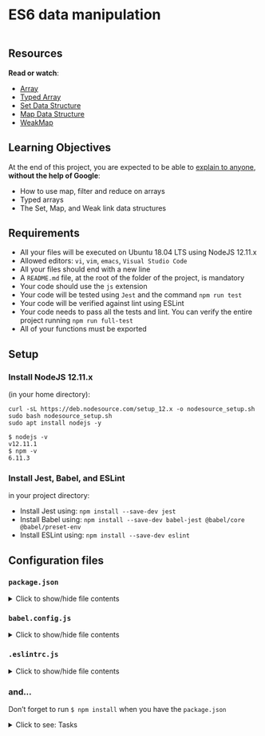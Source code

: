 # ES6 data manipulation

<p><img src="https://s3.eu-west-3.amazonaws.com/hbtn.intranet/uploads/medias/2019/12/6ab7bec4727cb5c91257.jpg?X-Amz-Algorithm=AWS4-HMAC-SHA256&X-Amz-Credential=AKIA4MYA5JM5DUTZGMZG%2F20240129%2Feu-west-3%2Fs3%2Faws4_request&X-Amz-Date=20240129T083414Z&X-Amz-Expires=86400&X-Amz-SignedHeaders=host&X-Amz-Signature=845adc45f1ddc15e88508f684a1da28eef6a3563b776105394106de63dc567a5" alt="" loading="lazy" style=""></p>

<h2>Resources</h2>

<p><strong>Read or watch</strong>:</p>

<ul>
<li><a href="/rltoken/fXeF-M30vPa-VR4qdM1hbQ" title="Array" target="_blank">Array</a></li>
<li><a href="/rltoken/K8YavMi9P0JsBDS4W8PXvw" title="Typed Array" target="_blank">Typed Array</a></li>
<li><a href="/rltoken/47KxkohflmsBUjMCzRxMkQ" title="Set Data Structure" target="_blank">Set Data Structure</a></li>
<li><a href="/rltoken/c01xzbbE1CXwbXEW8jS0gQ" title="Map Data Structure" target="_blank">Map Data Structure</a></li>
<li><a href="/rltoken/f-CLehBUa4LvtJt5c_tEUw" title="WeakMap" target="_blank">WeakMap</a></li>
</ul>

<h2>Learning Objectives</h2>

<p>At the end of this project, you are expected to be able to <a href="/rltoken/zzHjkh9ju_sW7hoJXB_gfQ" title="explain to anyone" target="_blank">explain to anyone</a>, <strong>without the help of Google</strong>:</p>

<ul>
<li>How to use map, filter and reduce on arrays</li>
<li>Typed arrays</li>
<li>The Set, Map, and Weak link data structures</li>
</ul>

<h2>Requirements</h2>

<ul>
<li>All your files will be executed on Ubuntu 18.04 LTS using NodeJS 12.11.x</li>
<li>Allowed editors: <code>vi</code>, <code>vim</code>, <code>emacs</code>, <code>Visual Studio Code</code></li>
<li>All your files should end with a new line</li>
<li>A <code>README.md</code> file, at the root of the folder of the project, is mandatory</li>
<li>Your code should use the <code>js</code> extension</li>
<li>Your code will be tested using <code>Jest</code> and the command <code>npm run test</code></li>
<li>Your code will be verified against lint using ESLint</li>
<li>Your code needs to pass all the tests and lint. You can verify the entire project running <code>npm run full-test</code></li>
<li>All of your functions must be exported</li>
</ul>

<h2>Setup</h2>

<h3>Install NodeJS 12.11.x</h3>

<p>(in your home directory): </p>

<pre><code>curl -sL https://deb.nodesource.com/setup_12.x -o nodesource_setup.sh
sudo bash nodesource_setup.sh
sudo apt install nodejs -y
</code></pre>

<pre><code>$ nodejs -v
v12.11.1
$ npm -v
6.11.3
</code></pre>

<h3>Install Jest, Babel, and ESLint</h3>

<p>in your project directory: </p>

<ul>
<li>Install Jest using: <code>npm install --save-dev jest</code></li>
<li>Install Babel using: <code>npm install --save-dev babel-jest @babel/core @babel/preset-env</code></li>
<li>Install ESLint using: <code>npm install --save-dev eslint</code></li>
</ul>

<h2>Configuration files</h2>

<h3><code>package.json</code></h3>

<details>
<summary>Click to show/hide file contents</summary>
<pre><code>
{
"scripts": {
"lint": "./node_modules/.bin/eslint",
"check-lint": "lint [0-9]*.js",
"dev": "npx babel-node",
"test": "jest",
"full-test": "./node_modules/.bin/eslint [0-9]*.js && jest"
},
"devDependencies": {
"@babel/core": "^7.6.0",
"@babel/node": "^7.8.0",
"@babel/preset-env": "^7.6.0",
"eslint": "^6.4.0",
"eslint-config-airbnb-base": "^14.0.0",
"eslint-plugin-import": "^2.18.2",
"eslint-plugin-jest": "^22.17.0",
"jest": "^24.9.0"
}
}
</code>
</pre>
</details>

<h3><code>babel.config.js</code></h3>

<details>
<summary>Click to show/hide file contents</summary>
<pre><code>
module.exports = {
presets: [
[
'@babel/preset-env',
{
targets: {
node: 'current',
},
},
],
],
};
</code>
</pre>
</details>

<h3><code>.eslintrc.js</code></h3>

<details>
<summary>Click to show/hide file contents</summary>
<pre><code>
module.exports = {
env: {
browser: false,
es6: true,
jest: true,
},
extends: [
'airbnb-base',
'plugin:jest/all',
],
globals: {
Atomics: 'readonly',
SharedArrayBuffer: 'readonly',
},
parserOptions: {
ecmaVersion: 2018,
sourceType: 'module',
},
plugins: ['jest'],
rules: {
'max-classes-per-file': 'off',
'no-underscore-dangle': 'off',
'no-console': 'off',
'no-shadow': 'off',
'no-restricted-syntax': [
'error',
'LabeledStatement',
'WithStatement',
],
},
overrides:[
{
files: ['*.js'],
excludedFiles: 'babel.config.js',
}
]
};
</code>
</pre>
</details>

<h3>and…</h3>

<p>Don’t forget to run <code>$ npm install</code> when you have the <code>package.json</code></p>


<details>
<summary>Click to see: Tasks</summary>

<h3 class="panel-title">
0. Basic list of objects
</h3>

Create a function named <code>getListStudents</code> that returns an array of objects. </p>

<p>Each object should have three attributes: <code>id</code> (Number), <code>firstName</code> (String), and <code>location</code> (String). </p>

<p>The array contains the following students in order: </p>

<ul>
<li><code>Guillaume</code>, id: <code>1</code>, in <code>San Francisco</code></li>
<li><code>James</code>, id: <code>2</code>, in <code>Columbia</code></li>
<li><code>Serena</code>, id: <code>5</code>, in <code>San Francisco</code></li>
</ul>

<pre><code>bob@dylan:~$ cat 0-main.js
import getListStudents from "./0-get_list_students.js";

console.log(getListStudents());

bob@dylan:~$
bob@dylan:~$ npm run dev 0-main.js
[
{ id: 1, firstName: 'Guillaume', location: 'San Francisco' },
{ id: 2, firstName: 'James', location: 'Columbia' },
{ id: 5, firstName: 'Serena', location: 'San Francisco' }
]
bob@dylan:~$
</code></pre>

</div>

<div class="list-group">
<!-- Task URLs -->

<!-- Technical information -->
<div class="list-group-item">
<p><strong>Repo:</strong></p>
<ul>
<li>GitHub repository: <code>holbertonschool-web_back_end</code></li>
<li>Directory: <code>ES6_data_manipulation</code></li>
<li>File: <code>0-get_list_students.js</code></li>
</ul>
</div>

<h3 class="panel-title">
1. More mapping
</h3>

Create a function <code>getListStudentIds</code> that returns an array of ids from a list of object.</p>

<p>This function is taking one argument which is an array of objects - and this array is the same format as <code>getListStudents</code> from the previous task.</p>

<p>If the argument is not an array, the function is returning an empty array.</p>

<p>You must use the <code>map</code> function on the array.</p>

<pre><code>bob@dylan:~$ cat 1-main.js
import getListStudentIds from "./1-get_list_student_ids.js";
import getListStudents from "./0-get_list_students.js";

console.log(getListStudentIds("hello"));
console.log(getListStudentIds(getListStudents()));

bob@dylan:~$
bob@dylan:~$ npm run dev 1-main.js
[]
[ 1, 2, 5 ]
bob@dylan:~$
</code></pre>

</div>

<div class="list-group">
<!-- Task URLs -->

<!-- Technical information -->
<div class="list-group-item">
<p><strong>Repo:</strong></p>
<ul>
<li>GitHub repository: <code>holbertonschool-web_back_end</code></li>
<li>Directory: <code>ES6_data_manipulation</code></li>
<li>File: <code>1-get_list_student_ids.js</code></li>
</ul>
</div>

<h3 class="panel-title">
2. Filter
</h3>

Create a function <code>getStudentsByLocation</code> that returns an array of objects who are located in a specific city.</p>

<p>It should accept a list of students (from <code>getListStudents</code>) and a <code>city</code> (string) as parameters.</p>

<p>You must use the <code>filter</code> function on the array.</p>

<pre><code>bob@dylan:~$ cat 2-main.js
import getListStudents from "./0-get_list_students.js";
import getStudentsByLocation from "./2-get_students_by_loc.js";

const students = getListStudents();

console.log(getStudentsByLocation(students, 'San Francisco'));

bob@dylan:~$
bob@dylan:~$ npm run dev 2-main.js
[
{ id: 1, firstName: 'Guillaume', location: 'San Francisco' },
{ id: 5, firstName: 'Serena', location: 'San Francisco' }
]
bob@dylan:~$
</code></pre>

</div>

<div class="list-group">
<!-- Task URLs -->

<!-- Technical information -->
<div class="list-group-item">
<p><strong>Repo:</strong></p>
<ul>
<li>GitHub repository: <code>holbertonschool-web_back_end</code></li>
<li>Directory: <code>ES6_data_manipulation</code></li>
<li>File: <code>2-get_students_by_loc.js</code></li>
</ul>
</div>

<h3 class="panel-title">
3. Reduce
</h3>

Create a function <code>getStudentIdsSum</code> that returns the sum of all the student ids.</p>

<p>It should accept a list of students (from <code>getListStudents</code>) as a parameter. </p>

<p>You must use the <code>reduce</code> function on the array. </p>

<pre><code>bob@dylan:~$ cat 3-main.js
import getListStudents from "./0-get_list_students.js";
import getStudentIdsSum from "./3-get_ids_sum.js";

const students = getListStudents();
const value = getStudentIdsSum(students);

console.log(value);

bob@dylan:~$
bob@dylan:~$ npm run dev 3-main.js
8
bob@dylan:~$
</code></pre>

</div>

<div class="list-group">
<!-- Task URLs -->

<!-- Technical information -->
<div class="list-group-item">
<p><strong>Repo:</strong></p>
<ul>
<li>GitHub repository: <code>holbertonschool-web_back_end</code></li>
<li>Directory: <code>ES6_data_manipulation</code></li>
<li>File: <code>3-get_ids_sum.js</code></li>
</ul>
</div>

<h3 class="panel-title">
4. Combine
</h3>

Create a function <code>updateStudentGradeByCity</code> that returns an array of students for a specific city with their new grade</p>

<p>It should accept a list of students (from <code>getListStudents</code>), a <code>city</code> (String), and <code>newGrades</code> (Array of “grade” objects) as parameters. </p>

<p><code>newGrades</code> is an array of objects with this format:</p>

<pre><code>  {
studentId: 31,
grade: 78,
}
</code></pre>

<p>If a student doesn’t have grade in <code>newGrades</code>, the final grade should be <code>N/A</code>.</p>

<p>You must use <code>filter</code> and <code>map</code> combined.</p>

<pre><code>bob@dylan:~$ cat 4-main.js
import getListStudents from "./0-get_list_students.js";
import updateStudentGradeByCity from "./4-update_grade_by_city.js";

console.log(updateStudentGradeByCity(getListStudents(), "San Francisco", [{ studentId: 5, grade: 97 }, { studentId: 1, grade: 86 }]));

console.log(updateStudentGradeByCity(getListStudents(), "San Francisco", [{ studentId: 5, grade: 97 }]));

bob@dylan:~$
bob@dylan:~$ npm run dev 4-main.js
[
{
id: 1,
firstName: 'Guillaume',
location: 'San Francisco',
grade: 86
},
{ id: 5, firstName: 'Serena', location: 'San Francisco', grade: 97 }
]
[
{
id: 1,
firstName: 'Guillaume',
location: 'San Francisco',
grade: 'N/A'
},
{ id: 5, firstName: 'Serena', location: 'San Francisco', grade: 97 }
]
bob@dylan:~$
</code></pre>

</div>

<div class="list-group">
<!-- Task URLs -->

<!-- Technical information -->
<div class="list-group-item">
<p><strong>Repo:</strong></p>
<ul>
<li>GitHub repository: <code>holbertonschool-web_back_end</code></li>
<li>Directory: <code>ES6_data_manipulation</code></li>
<li>File: <code>4-update_grade_by_city.js</code></li>
</ul>
</div>

<h3 class="panel-title">
5. Typed Arrays
</h3>

Create a function named <code>createInt8TypedArray</code> that returns a new <code>ArrayBuffer</code> with an <code>Int8</code> value at a specific position.</p>

<p>It should accept three arguments: <code>length</code> (Number), <code>position</code> (Number), and <code>value</code> (Number).</p>

<p>If adding the value is not possible the error <code>Position outside range</code> should be thrown.</p>

<pre><code>bob@dylan:~$ cat 5-main.js
import createInt8TypedArray from "./5-typed_arrays.js";

console.log(createInt8TypedArray(10, 2, 89));

bob@dylan:~$
bob@dylan:~$ npm run dev 5-main.js
DataView {
byteLength: 10,
byteOffset: 0,
buffer: ArrayBuffer {
[Uint8Contents]: <00 00 59 00 00 00 00 00 00 00>,
byteLength: 10
}
}
bob@dylan:~$
</code></pre>

</div>

<div class="list-group">
<!-- Task URLs -->

<!-- Technical information -->
<div class="list-group-item">
<p><strong>Repo:</strong></p>
<ul>
<li>GitHub repository: <code>holbertonschool-web_back_end</code></li>
<li>Directory: <code>ES6_data_manipulation</code></li>
<li>File: <code>5-typed_arrays.js</code></li>
</ul>
</div>

<h3 class="panel-title">
6. Set data structure
</h3>

Create a function named <code>setFromArray</code> that returns a <code>Set</code> from an array.</p>

<p>It accepts an argument (Array, of any kind of element). </p>

<pre><code>bob@dylan:~$ cat 6-main.js
import setFromArray from "./6-set.js";

console.log(setFromArray([12, 32, 15, 78, 98, 15]));

bob@dylan:~$
bob@dylan:~$ npm run dev 6-main.js
Set { 12, 32, 15, 78, 98 }
bob@dylan:~$
</code></pre>

</div>

<div class="list-group">
<!-- Task URLs -->

<!-- Technical information -->
<div class="list-group-item">
<p><strong>Repo:</strong></p>
<ul>
<li>GitHub repository: <code>holbertonschool-web_back_end</code></li>
<li>Directory: <code>ES6_data_manipulation</code></li>
<li>File: <code>6-set.js</code></li>
</ul>
</div>

<h3 class="panel-title">
7. More set data structure
</h3>

Create a function named <code>hasValuesFromArray</code> that returns a boolean if all the elements in the array exist within the set.</p>

<p>It accepts two arguments: a <code>set</code> (Set) and an <code>array</code> (Array). </p>

<pre><code>bob@dylan:~$ cat 7-main.js
import hasValuesFromArray from "./7-has_array_values.js";

console.log(hasValuesFromArray(new Set([1, 2, 3, 4, 5]), [1]));
console.log(hasValuesFromArray(new Set([1, 2, 3, 4, 5]), [10]));
console.log(hasValuesFromArray(new Set([1, 2, 3, 4, 5]), [1, 10]));

bob@dylan:~$
bob@dylan:~$ npm run dev 7-main.js
true
false
false
bob@dylan:~$
</code></pre>

</div>

<div class="list-group">
<!-- Task URLs -->

<!-- Technical information -->
<div class="list-group-item">
<p><strong>Repo:</strong></p>
<ul>
<li>GitHub repository: <code>holbertonschool-web_back_end</code></li>
<li>Directory: <code>ES6_data_manipulation</code></li>
<li>File: <code>7-has_array_values.js</code></li>
</ul>
</div>

<h3 class="panel-title">
8. Clean set
</h3>

Create a function named <code>cleanSet</code> that returns a string of all the set values that start with a specific string (<code>startString</code>).</p>

<p>It accepts two arguments: a <code>set</code> (Set) and a <code>startString</code> (String). </p>

<p>When a value starts with <code>startString</code> you only append the rest of the string. The string contains all the values of the set separated by <code>-</code>. </p>

<pre><code>bob@dylan:~$ cat 8-main.js
import cleanSet from "./8-clean_set.js";

console.log(cleanSet(new Set(['bonjovi', 'bonaparte', 'bonappetit', 'banana']), 'bon'));
console.log(cleanSet(new Set(['bonjovi', 'bonaparte', 'bonappetit', 'banana']), ''));

bob@dylan:~$
bob@dylan:~$ npm run dev 8-main.js
jovi-aparte-appetit

bob@dylan:~$
</code></pre>

</div>

<div class="list-group">
<!-- Task URLs -->

<!-- Technical information -->
<div class="list-group-item">
<p><strong>Repo:</strong></p>
<ul>
<li>GitHub repository: <code>holbertonschool-web_back_end</code></li>
<li>Directory: <code>ES6_data_manipulation</code></li>
<li>File: <code>8-clean_set.js</code></li>
</ul>
</div>

<h3 class="panel-title">
9. Map data structure
</h3>

Create a function named <code>groceriesList</code> that returns a map of groceries with the following items (name, quantity): </p>

<pre><code>Apples, 10
Tomatoes, 10
Pasta, 1
Rice, 1
Banana, 5
</code></pre>

<p>Result:</p>

<pre><code>bob@dylan:~$ cat 9-main.js
import groceriesList from "./9-groceries_list.js";

console.log(groceriesList());

bob@dylan:~$
bob@dylan:~$ npm run dev 9-main.js
Map {
'Apples' => 10,
'Tomatoes' => 10,
'Pasta' => 1,
'Rice' => 1,
'Banana' => 5
}
bob@dylan:~$
</code></pre>

</div>

<div class="list-group">
<!-- Task URLs -->

<!-- Technical information -->
<div class="list-group-item">
<p><strong>Repo:</strong></p>
<ul>
<li>GitHub repository: <code>holbertonschool-web_back_end</code></li>
<li>Directory: <code>ES6_data_manipulation</code></li>
<li>File: <code>9-groceries_list.js</code></li>
</ul>
</div>

<h3 class="panel-title">
10. More map data structure
</h3>

Create a function named <code>updateUniqueItems</code> that returns an updated map for all items with initial quantity at 1.</p>

<p>It should accept a map as an argument. The map it accepts for argument is similar to the map you create in the previous task.</p>

<p>For each entry of the map where the quantity is 1, update the quantity to 100.
If updating the quantity is not possible (argument is not a map) the error <code>Cannot process</code> should be thrown.</p>

<pre><code>bob@dylan:~$ cat 10-main.js
import updateUniqueItems from "./10-update_uniq_items.js";
import groceriesList from "./9-groceries_list.js";

const map = groceriesList();
console.log(map);

updateUniqueItems(map)
console.log(map);

bob@dylan:~$
bob@dylan:~$ npm run dev 10-main.js
Map {
'Apples' => 10,
'Tomatoes' => 10,
'Pasta' => 1,
'Rice' => 1,
'Banana' => 5
}
Map {
'Apples' => 10,
'Tomatoes' => 10,
'Pasta' => 100,
'Rice' => 100,
'Banana' => 5
}
bob@dylan:~$
</code></pre>

</div>

<div class="list-group">
<!-- Task URLs -->

<!-- Technical information -->
<div class="list-group-item">
<p><strong>Repo:</strong></p>
<ul>
<li>GitHub repository: <code>holbertonschool-web_back_end</code></li>
<li>Directory: <code>ES6_data_manipulation</code></li>
<li>File: <code>10-update_uniq_items.js</code></li>
</ul>
</div>

</details>
